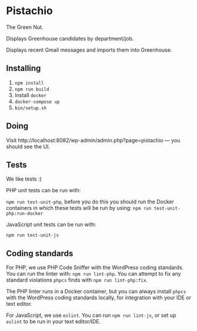 Pistachio
=========

The Green Nut.

Displays Greenhouse candidates by department/job.

Displays recent Gmail messages and imports them into Greenhouse.

Installing
----------
1. `npm install`
2. `npm run build`
3. Install `docker`
4. `docker-compose up`
5. `bin/setup.sh`

Doing
-----

Visit http://localhost:8082/wp-admin/admin.php?page=pistachio — you should see the UI.

Tests
-----

We like tests :)

PHP unit tests can be run with:

`npm run test-unit-php`, before you do this you should run the Docker containers in
which these tests will be run by using: `npm run test-unit-php:run-docker`

JavaScript unit tests can be run with:

`npm run test-unit-js`

Coding standards
----------------

For PHP, we use PHP Code Sniffer with the WordPress coding standards. You can run the linter
with: `npm run lint-php`. You can attempt to fix any standard violations `phpcs` finds with
`npm run lint-php:fix`.

The PHP linter runs in a Docker container, but you can always install `phpcs` with the WordPress
coding standards locally, for integration with your IDE or text editor.

For JavaScript, we use `eslint`. You can run `npm run lint-js`, or set up `eslint` to be run in your
text editor/IDE.
